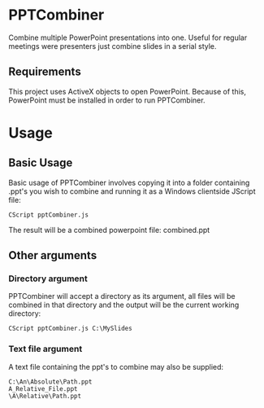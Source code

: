 PPTCombiner
===========

Combine multiple PowerPoint presentations into one. Useful for regular meetings were presenters just combine slides in a serial style.

Requirements
------------

This project uses ActiveX objects to open PowerPoint. Because of this, PowerPoint must be installed in order to run PPTCombiner.

Usage
=====

## Basic Usage ##

Basic usage of PPTCombiner involves copying it into a folder containing .ppt's you wish to combine and running it as a Windows clientside JScript file:

    CScript pptCombiner.js

The result will be a combined powerpoint file: combined.ppt

## Other arguments ##

### Directory argument ###
PPTCombiner will accept a directory as its argument, all files will be combined in that directory and the output will be the current working directory:

    CScript pptCombiner.js C:\MySlides

### Text file argument ###
A text file containing the ppt's to combine may also be supplied:

    C:\An\Absolute\Path.ppt
    A_Relative_File.ppt
    \A\Relative\Path.ppt



